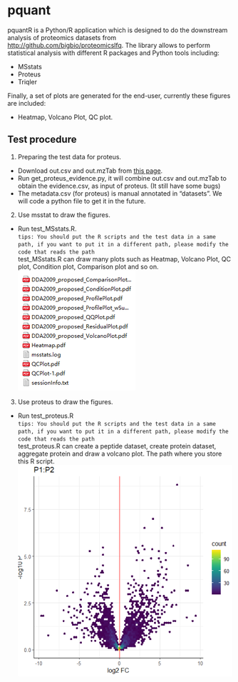 # pquant

pquantR is a Python/R application which is designed to do the downstream analysis of proteomics datasets from http://github.com/bigbio/proteomicslfq. The library allows to perform statistical analysis with different R packages and Python tools including:

- MSstats
- Proteus
- Triqler

Finally, a set of plots are generated for the end-user, currently these figures are included:

- Heatmap, Volcano Plot, QC plot.<br>

## Test procedure

1. Preparing the test data for proteus.<br>

* Download out.csv and out.mzTab from [this page](http://ftp.pride.ebi.ac.uk/pride/data/proteomes/RPXD012431.1/proteomics_lfq/).
* Run get_proteus_evidence.py, it will combine out.csv and out.mzTab to obtain the evidence.csv, as input of proteus. (It still have some bugs)
* The metadata.csv (for proteus) is manual annotated in “datasets”. We will code a python file to get it in the future.

2. Use msstat to draw the figures.
* Run test_MSstats.R.<br>
`tips: You should put the R scripts and the test data in a same path, if you want to put it in a different path, please modify the code that reads the path`<br>
test_MSstats.R can draw many plots such as Heatmap, Volcano Plot, QC plot, Condition plot, Comparison plot and so on.<br>
![](https://github.com/Douerww/pquantR/blob/main/img/MSstats_output.png)
3. Use proteus to draw the figures.
* Run test_proteus.R<br>
`tips: You should put the R scripts and the test data in a same path, if you want to put it in a different path, please modify the code that reads the path`<br>
test_proteus.R can create a peptide dataset, create protein dataset, aggregate protein and draw a volcano plot. The path where you store this R script.<br>
![](https://github.com/Douerww/pquantR/blob/main/img/proteus_output.png)
